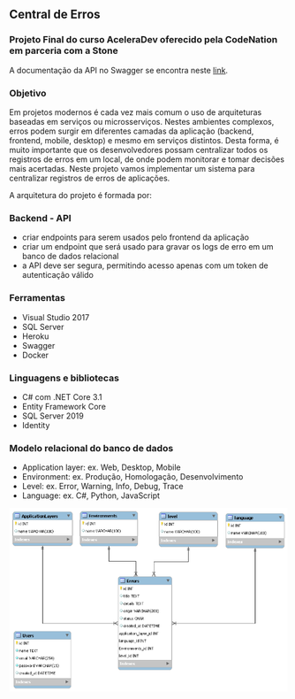 ## Central de Erros 
### Projeto Final do curso AceleraDev oferecido pela CodeNation em parceria com a Stone

A documentação da API no Swagger se encontra neste [link](http://central-de-erros-api-anderson.herokuapp.com/swagger/index.html).

### Objetivo

Em projetos modernos é cada vez mais comum o uso de arquiteturas baseadas em serviços ou microsserviços. Nestes ambientes complexos, erros podem surgir em diferentes camadas da aplicação (backend, frontend, mobile, desktop) e mesmo em serviços distintos. Desta forma, é muito importante que os desenvolvedores possam centralizar todos os registros de erros em um local, de onde podem monitorar e tomar decisões mais acertadas. Neste projeto vamos implementar um sistema para centralizar registros de erros de aplicações.

A arquitetura do projeto é formada por:

### Backend - API
- criar endpoints para serem usados pelo frontend da aplicação
- criar um endpoint que será usado para gravar os logs de erro em um banco de dados relacional
- a API deve ser segura, permitindo acesso apenas com um token de autenticação válido

### Ferramentas 
- Visual Studio 2017
- SQL Server 
- Heroku
- Swagger
- Docker

### Linguagens e bibliotecas

- C# com .NET Core 3.1
- Entity Framework Core
- SQL Server 2019
- Identity

### Modelo relacional do banco de dados

- Application layer: ex. Web, Desktop, Mobile
- Environment: ex. Produção, Homologação, Desenvolvimento
- Level: ex. Error, Warning, Info, Debug, Trace
- Language: ex. C#, Python, JavaScript

!["Modelo relacional do banco de dados"](https://github.com/andersonmendrot/central-erros-codenation/blob/master/modelo_relacional_db.png)

